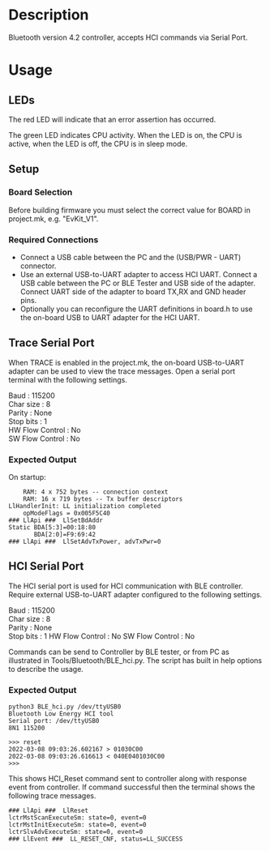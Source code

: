 # Description

Bluetooth version 4.2 controller, accepts HCI commands via Serial Port.

# Usage

## LEDs

The red LED will indicate that an error assertion has occurred.  

The green LED indicates CPU activity. When the LED is on, the CPU is active, when the LED
is off, the CPU is in sleep mode.

## Setup

### Board Selection

Before building firmware you must select the correct value for BOARD in project.mk, e.g. "EvKit_V1".

### Required Connections
-   Connect a USB cable between the PC and the (USB/PWR - UART) connector.
-   Use an external USB-to-UART adapter to access HCI UART. Connect a USB cable between the PC or BLE Tester
    and USB side of the adapter. Connect UART side of the adapter to board TX,RX and GND header pins.
-   Optionally you can reconfigure the UART definitions in board.h to use the on-board USB to UART 
    adapter for the HCI UART.

## Trace Serial Port
When TRACE is enabled in the project.mk, the on-board USB-to-UART adapter can
be used to view the trace messages. Open a serial port terminal with
the following settings.

Baud            : 115200  
Char size       : 8  
Parity          : None  
Stop bits       : 1  
HW Flow Control : No  
SW Flow Control : No  

### Expected Output

On startup:
```
    RAM: 4 x 752 bytes -- connection context
    RAM: 16 x 719 bytes -- Tx buffer descriptors
LlHandlerInit: LL initialization completed
    opModeFlags = 0x005F5C40
### LlApi ###  LlSetBdAddr
Static BDA[5:3]=00:18:80
       BDA[2:0]=F9:69:42
### LlApi ###  LlSetAdvTxPower, advTxPwr=0
```

## HCI Serial Port
The HCI serial port is used for HCI communication with BLE controller. Require
external USB-to-UART adapter configured to the following settings.

Baud            : 115200  
Char size       : 8  
Parity          : None  
Stop bits       : 1
HW Flow Control : No
SW Flow Control : No

Commands can be send to Controller by BLE tester, or from PC as illustrated in
Tools/Bluetooth/BLE_hci.py. The script has built in help options to describe the usage.

### Expected Output

```
python3 BLE_hci.py /dev/ttyUSB0
Bluetooth Low Energy HCI tool
Serial port: /dev/ttyUSB0
8N1 115200

>>> reset
2022-03-08 09:03:26.602167 > 01030C00
2022-03-08 09:03:26.616613 < 040E0401030C00
>>> 

```
This shows HCI_Reset command sent to controller along with response event
from controller. If command successful then the terminal shows
the following trace messages.

```
### LlApi ###  LlReset                                                                                             
lctrMstScanExecuteSm: state=0, event=0                                                                             
lctrMstInitExecuteSm: state=0, event=0                                                                             
lctrSlvAdvExecuteSm: state=0, event=0                                                                              
### LlEvent ###  LL_RESET_CNF, status=LL_SUCCESS
```
